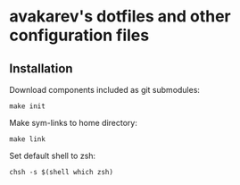 # avakarev's dotfiles and other configuration files

## Installation

Download components included as git submodules:

    make init

Make sym-links to home directory:

    make link

Set default shell to zsh:

    chsh -s $(shell which zsh)
